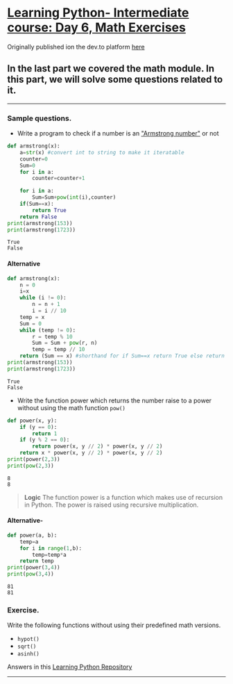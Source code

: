 # [Learning Python- Intermediate course: Day 6, Math Exercises](https://dev.to/aatmaj/learning-python-intermediate-course-day-6-math-exercises-12ge)

Originally published ion the dev.to platform [here](https://dev.to/aatmaj/learning-python-intermediate-course-day-6-math-exercises-12ge)

## In the last part we covered the math module. In this part, we will solve some questions related to it.

---

### Sample questions.

- Write a program to check if a number is an ["Armstrong number"](https://en.wikipedia.org/wiki/Narcissistic_number) or not

```python
def armstrong(x):
    a=str(x) #convert int to string to make it iteratable
    counter=0
    Sum=0
    for i in a:
        counter=counter+1

    for i in a:
        Sum=Sum+pow(int(i),counter)
    if(Sum==x):
        return True
    return False
print(armstrong(153))
print(armstrong(1723))
```

```
True
False
```

#### Alternative

```python
def armstrong(x):
    n = 0
    i=x
    while (i != 0):
        n = n + 1
        i = i // 10
    temp = x
    Sum = 0
    while (temp != 0):
        r = temp % 10
        Sum = Sum + pow(r, n)
        temp = temp // 10
    return (Sum == x) #shorthand for if Sum==x return True else return False
print(armstrong(153))
print(armstrong(1723))
```

```
True
False
```

- Write the function power which returns the number raise to a power without using the math function `pow()`

```python
def power(x, y):
    if (y == 0):
        return 1
    if (y % 2 == 0):
        return power(x, y // 2) * power(x, y // 2)
    return x * power(x, y // 2) * power(x, y // 2)
print(power(2,3))
print(pow(2,3))
```

```
8
8
```

> **Logic** The function power is a function which makes use of recursion in Python. The power is raised using recursive multiplication.

#### Alternative-

```python
def power(a, b):
    temp=a
    for i in range(1,b):
        temp=temp*a
    return temp
print(power(3,4))
print(pow(3,4))
```

```
81
81
```

### Exercise.

Write the following functions without using their predefined math versions.

- `hypot()`
- `sqrt()`
- `asinh()`

Answers in this [Learning Python Repository](https://github.com/Aatmaj-Zephyr/Learning-Python)

---
